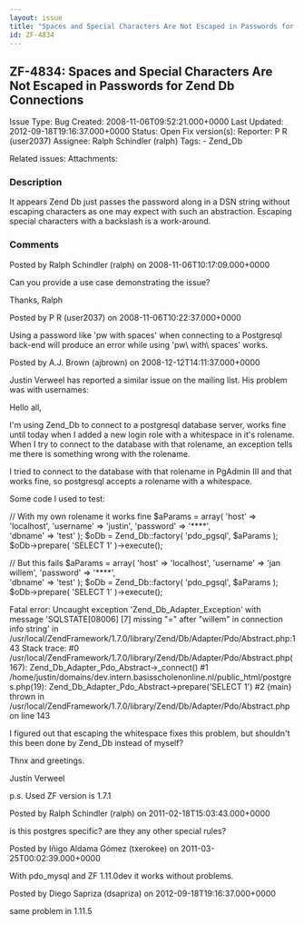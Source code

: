 ```yaml
---
layout: issue
title: "Spaces and Special Characters Are Not Escaped in Passwords for Zend Db Connections"
id: ZF-4834
---
```


ZF-4834: Spaces and Special Characters Are Not Escaped in Passwords for Zend Db Connections
-------------------------------------------------------------------------------------------

 Issue Type: Bug Created: 2008-11-06T09:52:21.000+0000 Last Updated: 2012-09-18T19:16:37.000+0000 Status: Open Fix version(s): 
 Reporter:  P R (user2037)  Assignee:  Ralph Schindler (ralph)  Tags: - Zend\_Db
 
 Related issues: 
 Attachments: 
### Description

It appears Zend Db just passes the password along in a DSN string without escaping characters as one may expect with such an abstraction. Escaping special characters with a backslash is a work-around.

 

 

### Comments

Posted by Ralph Schindler (ralph) on 2008-11-06T10:17:09.000+0000

Can you provide a use case demonstrating the issue?

Thanks, Ralph

 

 

Posted by P R (user2037) on 2008-11-06T10:22:37.000+0000

Using a password like 'pw with spaces' when connecting to a Postgresql back-end will produce an error while using 'pw\\ with\\ spaces' works.

 

 

Posted by A.J. Brown (ajbrown) on 2008-12-12T14:11:37.000+0000

Justin Verweel has reported a similar issue on the mailing list. His problem was with usernames:

Hello all,

I'm using Zend\_Db to connect to a postgresql database server, works fine until today when I added a new login role with a whitespace in it's rolename. When I try to connect to the database with that rolename, an exception tells me there is something wrong with the rolename.

I tried to connect to the database with that rolename in PgAdmin III and that works fine, so postgresql accepts a rolename with a whitespace.

Some code I used to test:

// With my own rolename it works fine $aParams = array( 'host' => 'localhost', 'username' => 'justin', 'password' => '\*\*\*\*',  
 'dbname' => 'test' ); $oDb = Zend\_Db::factory( 'pdo\_pgsql', $aParams ); $oDb->prepare( 'SELECT 1' )->execute();

// But this fails $aParams = array( 'host' => 'localhost', 'username' => 'jan willem', 'password' => '\*\*\*\*',  
 'dbname' => 'test' ); $oDb = Zend\_Db::factory( 'pdo\_pgsql', $aParams ); $oDb->prepare( 'SELECT 1' )->execute();

Fatal error: Uncaught exception 'Zend\_Db\_Adapter\_Exception' with message 'SQLSTATE[08006] [7] missing "=" after "willem" in connection info string' in /usr/local/ZendFramework/1.7.0/library/Zend/Db/Adapter/Pdo/Abstract.php:143 Stack trace: #0 /usr/local/ZendFramework/1.7.0/library/Zend/Db/Adapter/Pdo/Abstract.php(167): Zend\_Db\_Adapter\_Pdo\_Abstract->\_connect() #1 /home/justin/domains/dev.intern.basisscholenonline.nl/public\_html/postgres.php(19): Zend\_Db\_Adapter\_Pdo\_Abstract->prepare('SELECT 1') #2 {main} thrown in /usr/local/ZendFramework/1.7.0/library/Zend/Db/Adapter/Pdo/Abstract.php on line 143

I figured out that escaping the whitespace fixes this problem, but shouldn't this been done by Zend\_Db instead of myself?

Thnx and greetings.

Justin Verweel

p.s. Used ZF version is 1.7.1

 

 

Posted by Ralph Schindler (ralph) on 2011-02-18T15:03:43.000+0000

is this postgres specific? are they any other special rules?

 

 

Posted by Iñigo Aldama Gómez (txerokee) on 2011-03-25T00:02:39.000+0000

With pdo\_mysql and ZF 1.11.0dev it works without problems.

 

 

Posted by Diego Sapriza (dsapriza) on 2012-09-18T19:16:37.000+0000

same problem in 1.11.5

 

 
